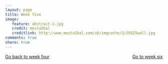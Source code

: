 ```yaml
---
layout: page 
title: Week five
image: 
   feature: abstract-2.jpg
   credit: mosta2bal
   creditlink: http://www.mosta2bal.com/vb/imgcache/3/28525wall.jpg
comments: true
share: true 
---
```










<div style="float: left"> 
<a href="{{ site.url }}/leisure-hospitality/project/week-4/" class="btn">Go back to week four</a>
</div>

<div style="float: right"> 
<a href="{{ site.url }}/leisure-hospitality/project/week-6/" class="btn">Go to week six</a>
</div>